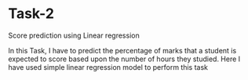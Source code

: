 # Task-2
Score prediction using Linear regression

In this Task, I have to predict the percentage of marks that a student is expected to score based upon the number of hours they studied. 
Here I have used simple linear regression model to perform this task
